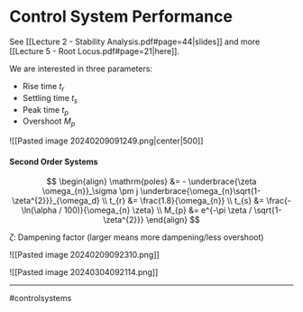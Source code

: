 # Control System Performance
See [[Lecture 2 - Stability Analysis.pdf#page=44|slides]] and more [[Lecture 5 - Root Locus.pdf#page=21|here]].

We are interested in three parameters:
- Rise time $t_{r}$
- Settling time $t_{s}$
- Peak time $t_{p}$
- Overshoot $M_{p}$

![[Pasted image 20240209091249.png|center|500]]

#### Second Order Systems

$$
\begin{align}
\mathrm{poles} &= - \underbrace{\zeta \omega_{n}}_\sigma \pm j \underbrace{\omega_{n}\sqrt{1-\zeta^{2}}}_{\omega_d} \\
t_{r} &= \frac{1.8}{\omega_{n}} \\
t_{s} &= \frac{-\ln(\alpha / 100)}{\omega_{n} \zeta} \\
M_{p} &= e^{-\pi \zeta / \sqrt{1-\zeta^{2}}}
\end{align}
$$

$\zeta$: Dampening factor (larger means more dampening/less overshoot)

![[Pasted image 20240209092310.png]]

![[Pasted image 20240304092114.png]]

---
#controlsystems
